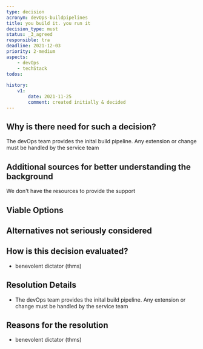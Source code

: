 ```yaml
---
type: decision
acronym: devOps-buildpipelines
title: you build it. you run it
decision_type: must
status: _3_agreed
responsible: tra
deadline: 2021-12-03
priority: 2-medium
aspects:
    - devOps
    - techStack
todos:
    
history:
    v1:
        date: 2021-11-25
        comment: created initially & decided
---
```


## Why is there need for such a decision?

The devOps team provides the inital build pipeline. Any extension or change must be handled by the service team

## Additional sources for better understanding the background

We don't have the resources to provide the support

## Viable Options





## Alternatives not seriously considered




## How is this decision evaluated?

* benevolent dictator (thms)


## Resolution Details

* The devOps team provides the inital build pipeline. Any extension or change must be handled by the service team

## Reasons for the resolution
* benevolent dictator (thms)
